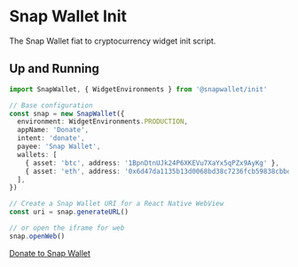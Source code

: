 # Snap Wallet Init

The Snap Wallet fiat to cryptocurrency widget init script.

## Up and Running

```typescript
import SnapWallet, { WidgetEnvironments } from '@snapwallet/init'

// Base configuration
const snap = new SnapWallet({
  environment: WidgetEnvironments.PRODUCTION,
  appName: 'Donate',
  intent: 'donate',
  payee: 'Snap Wallet',
  wallets: [
    { asset: 'btc', address: '1BpnDtnUJk24P6XKEVu7XaYx5qPZx9AyKg' },
    { asset: 'eth', address: '0x6d47da1135b13d0068bd38c7236fcb59838cbbdd' },
  ],
})

// Create a Snap Wallet URI for a React Native WebView
const uri = snap.generateURL()

// or open the iframe for web
snap.openWeb()
```

[Donate to Snap Wallet](https://api.snapwallet.io/g/fQo62s6GR)
